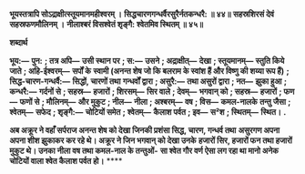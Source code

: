 **भूयस्तत्रापि सोऽद्राक्षीत्स्तूयमानमहीश्वरम् ।** **सिद्धचारणगन्धर्वैरसुरैर्नतकन्धरै: ॥ ४४॥** **सहस्रशिरसं देवं सहस्रफणमौलिनम् ।** **नीलाश्बरं विसश्वेतं शृङ्गै: श्वेतमिव स्थितम् ॥ ४५॥** 

**शब्दार्थ** 

**भूय:—** **पुन:** **; तत्र अपि—** **उसी स्थान पर** **; स:—** **उसने** **; अद्राक्षीत्—** **देखा** **; स्तूयमानम्—** **स्तुति किये जाते** **; अहि-ईश्वरम्—** **सर्पों के** **स्वामी (अनन्त शेष जो कि बलराम के स्वांश हैं और विष्णु की शय्या रूप हैं)** **; सिद्ध-चारण-गन्धर्वै:—** **सिद्धों, चारणों तथा** **गन्धर्वों द्वारा** **; असुरै:—** **तथा असुरों द्वारा** **; नत—** **झुका हुआ** **; कन्धरै:—** **गर्दनों से** **; सहस्र—** **हजारों** **; शिरसम्—** **सिर वाले** **; देवम्—** **भगवान् को** **; सहस्र—** **हजारों** **; फण—** **फणों से** **; मौलिनम्—** **और मुकुट** **; नील—** **नीला** **; अश्बरम्—** **वष** **; विस—** **कमल-नालके** **तन्तु जैसा** **; श्वेतम्—** **सफेद** **; शृङ्गै:—** **चोटियों समेत** **; श्वेतम्—** **कैलाश पर्वत** **; इव—** **स²श** **; स्थितम्—** **स्थित।** **.** 

**अब अक्रूर ने वहाँ सर्पराज अनन्त शेष को देखा जिनकी प्रशंसा सिद्ध, चारण, गन्धर्व तथा** **असुरगण अपना अपना शीश झुकाकर कर रहे थे। अक्रूर ने जिन भगवान् को देखा उनके** **हजारों सिर, हजारों फन तथा हजारों मुकुट थे। उनका नीला वष तथा कमल-नाल के तन्तुओं-** **सा श्वेत गौर वर्ण ऐसा लग रहा था मानो अनेक चोटियों वाला श्वेत कैलाश पर्वत हो।** **** 
